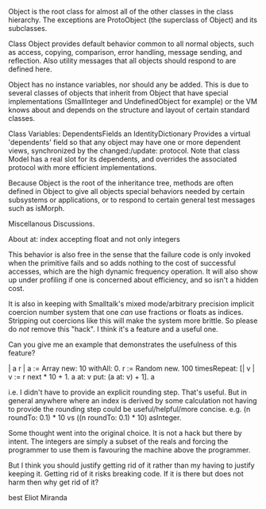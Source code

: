 Object is the root class for almost all of the other classes in the class hierarchy. The exceptions are ProtoObject (the superclass of Object) and its subclasses.

Class Object provides default behavior common to all normal objects, such as access, copying, comparison, error handling, message sending, and reflection. Also utility messages that all objects should respond to are defined here.

Object has no instance variables, nor should any be added. This is due to several classes of objects that inherit from Object that have special implementations (SmallInteger and UndefinedObject for example) or the VM knows about and depends on the structure and layout of certain standard classes.

Class Variables:
	DependentsFields		an IdentityDictionary
		Provides a virtual 'dependents' field so that any object may have one
		or more dependent views, synchronized by the changed:/update: protocol.
		Note that class Model has a real slot for its dependents, and overrides
		the associated protocol with more efficient implementations.

Because Object is the root of the inheritance tree, methods are often defined in Object to give all objects special behaviors needed by certain subsystems or applications, or to respond to certain general test messages such as isMorph.





Miscellanous Discussions.

About at: index accepting float and not only integers
 
This behavior is also free in the sense that the failure code is only invoked when the
primitive fails and so adds nothing to the cost of successful accesses,
which are the high dynamic frequency operation.  It will also show up under
profiling if one is concerned about efficiency, and so isn't a hidden cost.

It is also in keeping with Smalltalk's mixed mode/arbitrary precision
implicit coercion number system that one *can* use fractions or floats as
indices.  Stripping out coercions like this will make the system more brittle.  So 
please do *not* remove this "hack".  I think it's a feature and a useful  one.

Can you give me an example that demonstrates the usefulness of this
feature?

| a r |
a := Array new: 10 withAll: 0.
r := Random new.
100 timesRepeat: [| v | v := r next * 10 + 1. a at: v put: (a at: v) + 1].
a

i.e. I didn't have to provide an explicit rounding step.  That's useful.  But in general anywhere 
where an index is derived by some calculation not having to provide the rounding step could be 
useful/helpful/more concise.  e.g. (n roundTo: 0.1) * 10 vs ((n roundTo: 0.1) * 10) asInteger.

Some thought went into the original choice.  It is not a hack but there by intent.  The integers are 
simply a subset of the reals and forcing the programmer to use them is favouring the machine 
above the programmer.

But I think you should justify getting rid of it rather than my having to justify keeping it.  Getting 
rid of it risks breaking code.  If it is there but does not harm then why get rid of it?

best Eliot Miranda 

